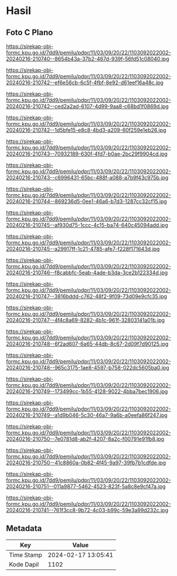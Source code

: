 # Hasil

## Foto C Plano

https://sirekap-obj-formc.kpu.go.id/7dd9/pemilu/pdpr/11/03/09/20/22/1103092022002-20240216-210740--8654b43a-37b2-467d-939f-56fd51c08040.jpg

https://sirekap-obj-formc.kpu.go.id/7dd9/pemilu/pdpr/11/03/09/20/22/1103092022002-20240216-210742--ef6e56cb-6c5f-4fbf-8e92-d61eef16a48c.jpg

https://sirekap-obj-formc.kpu.go.id/7dd9/pemilu/pdpr/11/03/09/20/22/1103092022002-20240216-210742--ced2a2ad-6107-4d99-9aa8-c68bd1f0869d.jpg

https://sirekap-obj-formc.kpu.go.id/7dd9/pemilu/pdpr/11/03/09/20/22/1103092022002-20240216-210742--1d5bfe15-e8c8-4bd3-a209-60f259e1eb26.jpg

https://sirekap-obj-formc.kpu.go.id/7dd9/pemilu/pdpr/11/03/09/20/22/1103092022002-20240216-210743--70932189-630f-4fd7-b0ae-2bc29f9904cd.jpg

https://sirekap-obj-formc.kpu.go.id/7dd9/pemilu/pdpr/11/03/09/20/22/1103092022002-20240216-210743--c6996431-65bc-488f-a088-a7b9f43c975b.jpg

https://sirekap-obj-formc.kpu.go.id/7dd9/pemilu/pdpr/11/03/09/20/22/1103092022002-20240216-210744--869236d5-0ee1-46a6-b7d3-1287cc32cf15.jpg

https://sirekap-obj-formc.kpu.go.id/7dd9/pemilu/pdpr/11/03/09/20/22/1103092022002-20240216-210745--af930d75-1ccc-4c15-ba74-640c45094add.jpg

https://sirekap-obj-formc.kpu.go.id/7dd9/pemilu/pdpr/11/03/09/20/22/1103092022002-20240216-210745--a29917ff-1c21-4785-afe7-f228f171643d.jpg

https://sirekap-obj-formc.kpu.go.id/7dd9/pemilu/pdpr/11/03/09/20/22/1103092022002-20240216-210746--f8cabbfc-5eab-4ade-b3da-3ce2b122334d.jpg

https://sirekap-obj-formc.kpu.go.id/7dd9/pemilu/pdpr/11/03/09/20/22/1103092022002-20240216-210747--3816bddd-c762-48f2-9f09-73d09e9cfc35.jpg

https://sirekap-obj-formc.kpu.go.id/7dd9/pemilu/pdpr/11/03/09/20/22/1103092022002-20240216-210747--4f4c8a69-8282-4b1c-961f-32803141a01b.jpg

https://sirekap-obj-formc.kpu.go.id/7dd9/pemilu/pdpr/11/03/09/20/22/1103092022002-20240216-210748--6f2ad607-6a65-44db-8c67-2d09f7d90125.jpg

https://sirekap-obj-formc.kpu.go.id/7dd9/pemilu/pdpr/11/03/09/20/22/1103092022002-20240216-210748--965c3175-1ae8-4597-b758-022dc5605ba0.jpg

https://sirekap-obj-formc.kpu.go.id/7dd9/pemilu/pdpr/11/03/09/20/22/1103092022002-20240216-210749--173499cc-1b55-4128-9022-4bba7bec1906.jpg

https://sirekap-obj-formc.kpu.go.id/7dd9/pemilu/pdpr/11/03/09/20/22/1103092022002-20240216-210749--a1d9b046-5c30-46a7-9a6b-a0eefa86f247.jpg

https://sirekap-obj-formc.kpu.go.id/7dd9/pemilu/pdpr/11/03/09/20/22/1103092022002-20240216-210750--7e0781d8-ab2f-4207-8a2c-f00791e91fb8.jpg

https://sirekap-obj-formc.kpu.go.id/7dd9/pemilu/pdpr/11/03/09/20/22/1103092022002-20240216-210750--41c8860a-0b82-4f45-9a97-39fb7b1cdfde.jpg

https://sirekap-obj-formc.kpu.go.id/7dd9/pemilu/pdpr/11/03/09/20/22/1103092022002-20240216-210751--011a9877-5462-4523-823f-5a8c8e9cf47a.jpg

https://sirekap-obj-formc.kpu.go.id/7dd9/pemilu/pdpr/11/03/09/20/22/1103092022002-20240216-210741--761f3cc8-9b72-4c03-b99c-59e3a99d232c.jpg


## Metadata

| Key        | Value               |
| ---------- | ------------------- |
| Time Stamp | 2024-02-17 13:05:41 |
| Kode Dapil | 1102                |



